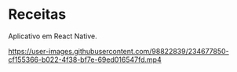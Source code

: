 # Receitas
Aplicativo em React Native.










https://user-images.githubusercontent.com/98822839/234677850-cf155366-b022-4f38-bf7e-69ed016547fd.mp4







